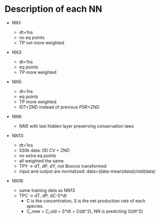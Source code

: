 # Description of each NN

- NN1:
  - dt=1ns
  - no eq points
  - TP not more weighted
- NN3:
  - dt=1ns
  - eq points
  - TP more weighted
- NN5:
  - dt=1ns
  - eq points
  - TP more weighted
  - IDT+ZND instead of previous PSR+ZND
- NN6:
  - NN5 with last hidden layer preserving conservation laws

- NN13:
  - dt=1ns
  - 550k data: 0D CV + ZND
  - no extra eq points
  - all weighted the same
  - TPY -> dT, dP, dY, not Boxcox transformed
  - input and output are normalized: data=(data-mean(data))/std(data)
- NN16:
  - same training data as NN13
  - TPC -> dT, dP, dC-S*dt
    - C is the concentration, S is the net production rate of each species.
    - C_new = C_old + S*dt + O(dt^2), NN is predicting O(dt^2)
